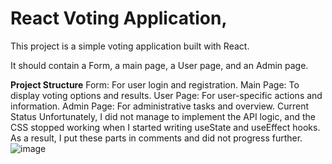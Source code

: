 # **React Voting Application**,

This project is a simple voting application built with React. 

It should contain a Form, a main page, a User page, and an Admin page.

**Project Structure**
Form: For user login and registration.
Main Page: To display voting options and results.
User Page: For user-specific actions and information.
Admin Page: For administrative tasks and overview.
Current Status
Unfortunately, I did not manage to implement the API logic, and the CSS stopped working when I started writing useState and useEffect hooks. As a result, I put these parts in comments and did not progress further.
![image](https://github.com/Tante-Didi/React-Voting-Application/assets/126551023/b0ac2d89-b227-4dc9-be25-6568b920e3d0)


